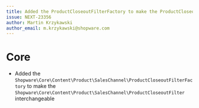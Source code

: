 ```yaml
---
title: Added the ProductCloseoutFilterFactory to make the ProductCloseoutFilter interchangeable
issue: NEXT-23356
author: Martin Krzykawski
author_email: m.krzykawski@shopware.com
---
```

# Core
* Added the `Shopware\Core\Content\Product\SalesChannel\ProductCloseoutFilterFactory` to make the `Shopware\Core\Content\Product\SalesChannel\ProductCloseoutFilter` interchangeable

